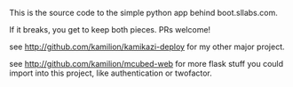 This is the source code to the simple python app behind boot.sllabs.com.

If it breaks, you get to keep both pieces. PRs welcome!


see http://github.com/kamilion/kamikazi-deploy for my other major project.

see http://github.com/kamilion/mcubed-web for more flask stuff you could import into this project, like authentication or twofactor.
